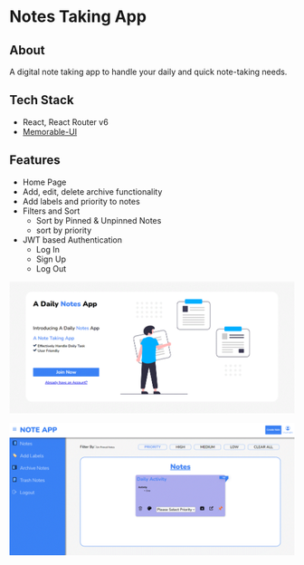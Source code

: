 # Notes Taking App
## About
A digital note taking app to handle your daily and quick note-taking needs.
## Tech Stack
- React, React Router v6
- [Memorable-UI](https://memorable-ui.netlify.app/)
## Features
- Home Page
- Add, edit, delete archive functionality
- Add labels and priority to notes
- Filters and Sort
    - Sort by Pinned & Unpinned Notes
    - sort by priority
- JWT based Authentication
    - Log In
    - Sign Up
    - Log Out
 
![Screenshot (73)](./src/assets/Main-Page.GIF)

![Screenshot (77)](./src/assets/Main-container.GIF)